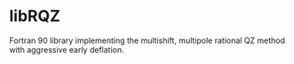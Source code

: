 # libRQZ
Fortran 90 library implementing the multishift, multipole rational QZ method with aggressive early deflation.
